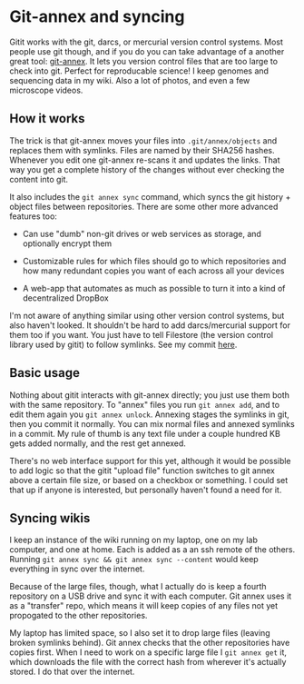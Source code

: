 # Git-annex and syncing

Gitit works with the git, darcs, or mercurial version control systems. Most
people use git though, and if you do you can take advantage of a another great
tool: [git-annex][1]. It lets you version control files that are too large to check
into git. Perfect for reproducable science! I keep genomes and sequencing data
in my wiki. Also a lot of photos, and even a few microscope videos.

How it works
------------

The trick is that git-annex moves your files into `.git/annex/objects` and
replaces them with symlinks. Files are named by their SHA256 hashes. Whenever
you edit one git-annex re-scans it and updates the links. That way you get a
complete history of the changes without ever checking the content into git.

It also includes the `git annex sync` command, which syncs the git history +
object files between repositories. There are some other more advanced features
too:

* Can use "dumb" non-git drives or web services as storage, and optionally
  encrypt them

* Customizable rules for which files should go to which repositories and how
  many redundant copies you want of each across all your devices

* A web-app that automates as much as possible to turn it into a kind of
  decentralized DropBox

I'm not aware of anything similar using other version control systems, but also
haven't looked. It shouldn't be hard to add darcs/mercurial support for them
too if you want. You just have to tell Filestore (the version control library
used by gitit) to follow symlinks. See my commit
[here](https://github.com/jgm/filestore/commit/94e2cdbe3fab89aa3ae06961b5b6c341cb8db8a3).

Basic usage
-----------

Nothing about gitit interacts with git-annex directly; you just use them both
with the same repository. To "annex" files you run `git annex add`, and to edit
them again you `git annex unlock`. Annexing stages the symlinks in git, then
you commit it normally. You can mix normal files and annexed symlinks in a
commit. My rule of thumb is any text file under a couple hundred KB gets added
normally, and the rest get annexed.

There's no web interface support for this yet, although it would be possible to
add logic so that the gitit "upload file" function switches to git annex above
a certain file size, or based on a checkbox or something. I could set that up
if anyone is interested, but personally haven't found a need for it.

Syncing wikis
-------------

I keep an instance of the wiki running on my laptop, one on my lab computer,
and one at home. Each is added as a an ssh remote of the others. Running `git
annex sync && git annex sync --content` would keep everything in sync over the
internet.

Because of the large files, though, what I actually do is keep a fourth
repository on a USB drive and sync it with each computer. Git annex uses it as
a "transfer" repo, which means it will keep copies of any files not yet
propogated to the other repositories.

My laptop has limited space, so I also set it to drop large files (leaving
broken symlinks behind). Git annex checks that the other repositories have
copies first. When I need to work on a specific large file I `git annex get`
it, which downloads the file with the correct hash from wherever it's actually
stored. I do that over the internet.

[1]: https://git-annex.branchable.com/
